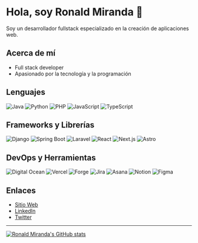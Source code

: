 # Hola, soy Ronald Miranda 👋

Soy un desarrollador fullstack especializado en la creación de aplicaciones web.

## Acerca de mí
- Full stack developer
- Apasionado por la tecnología y la programación

## Lenguajes
![Java](https://img.shields.io/badge/-Java-orange)
![Python](https://img.shields.io/badge/-Python-blue)
![PHP](https://img.shields.io/badge/-PHP-purple)
![JavaScript](https://img.shields.io/badge/-JavaScript-yellow)
![TypeScript](https://img.shields.io/badge/-TypeScript-blue)

## Frameworks y Librerías
![Django](https://img.shields.io/badge/-Django-green)
![Spring Boot](https://img.shields.io/badge/-Spring%20Boot-brightgreen)
![Laravel](https://img.shields.io/badge/-Laravel-red)
![React](https://img.shields.io/badge/-React-blue)
![Next.js](https://img.shields.io/badge/-Next.js-lightgrey)
![Astro](https://img.shields.io/badge/-Astro-purple)

## DevOps y Herramientas
![Digital Ocean](https://img.shields.io/badge/-Digital%20Ocean-blue)
![Vercel](https://img.shields.io/badge/-Vercel-orange)
![Forge](https://img.shields.io/badge/-Forge-lightgrey)
![Jira](https://img.shields.io/badge/-Jira-blue)
![Asana](https://img.shields.io/badge/-Asana-green)
![Notion](https://img.shields.io/badge/-Notion-pink)
![Figma](https://img.shields.io/badge/-Figma-purple)

## Enlaces
- [Sitio Web](#)
- [LinkedIn](https://www.linkedin.com/in/rmirandasv/)
- [Twitter](https://twitter.com/rmirandasv)

---

[![Ronald Miranda's GitHub stats](https://github-readme-stats.vercel.app/api?username=rmirandasv&show_icons=true&theme=dark)](https://github.com/rmirandasv)

<!--
**rmirandasv/rmirandasv** is a ✨ _special_ ✨ repository because its `README.md` (this file) appears on your GitHub profile.

Here are some ideas to get you started:

- 🔭 I’m currently working on ...
- 🌱 I’m currently learning ...
- 👯 I’m looking to collaborate on ...
- 🤔 I’m looking for help with ...
- 💬 Ask me about ...
- 📫 How to reach me: ...
- 😄 Pronouns: ...
- ⚡ Fun fact: ...
-->
